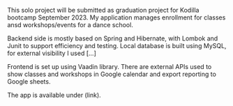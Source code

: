 This solo project will be submitted as graduation project for Kodilla bootcamp September 2023. My application manages enrollment for classes ansd workshops/events for a dance school.

Backend side is mostly based on Spring and Hibernate, with Lombok and Junit to support efficiency and testing. Local database is built using MySQL, for external visibility I used [...]

Frontend is set up using Vaadin library. There are external APIs used to show classes and workshops in Google calendar and export reporting to Google sheets.

The app is available under (link).
